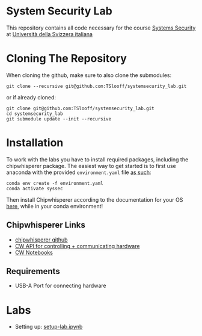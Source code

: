 # System Security Lab

This repository contains all code necessary for the course [Systems Security](https://search.usi.ch/en/courses/35275502/systems-security) at  [Università della Svizzera italiana](https://www.usi.ch/en)

# Cloning The Repository

When cloning the github, make sure to also clone the submodules: 
```
git clone --recursive git@github.com:TSlooff/systemsecurity_lab.git
``` 

or if already cloned: 

```
git clone git@github.com:TSlooff/systemsecurity_lab.git
cd systemsecurity_lab
git submodule update --init --recursive
```

# Installation

To work with the labs you have to install required packages, including the chipwhisperer package. The easiest way to get started is to first use anaconda with the provided `environment.yaml` file [as such](https://docs.conda.io/projects/conda/en/latest/user-guide/tasks/manage-environments.html#creating-an-environment-from-an-environment-yml-file):
```
conda env create -f environment.yaml
conda activate syssec
```

Then install Chipwhisperer according to the documentation for your OS [here](https://chipwhisperer.readthedocs.io/en/latest/index.html#overview), while in your conda environment!

## Chipwhisperer Links
- [chipwhisperer github](https://github.com/newaetech/chipwhisperer)
- [CW API for controlling + communicating hardware](https://chipwhisperer.readthedocs.io/en/latest/index.html#api)
- [CW Notebooks](https://github.com/newaetech/chipwhisperer-jupyter)

## Requirements
- USB-A Port for connecting hardware

# Labs
- Setting up: [setup-lab.ipynb](./labs/01-setup-lab.ipynb)